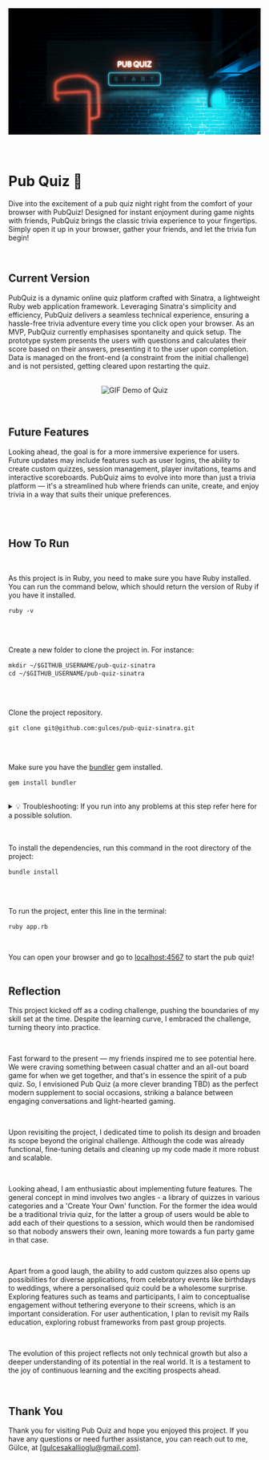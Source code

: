 <div align="center">
  <img src="./public/stylesheets/images/preview-gif.gif" alt="GIF Preview of Quiz Start">
</div>
<br>
<br>

# Pub Quiz 🍻
Dive into the excitement of a pub quiz night right from the comfort of your browser with PubQuiz! Designed for instant enjoyment during game nights with friends, PubQuiz brings the classic trivia experience to your fingertips. Simply open it up in your browser, gather your friends, and let the trivia fun begin!

<br>

## Current Version
PubQuiz is a dynamic online quiz platform crafted with Sinatra, a lightweight Ruby web application framework. Leveraging Sinatra's simplicity and efficiency, PubQuiz delivers a seamless technical experience, ensuring a hassle-free trivia adventure every time you click open your browser. As an MVP, PubQuiz currently emphasises spontaneity and quick setup. The prototype system presents the users with questions and calculates their score based on their answers, presenting it to the user upon completion. Data is managed on the front-end (a constraint from the initial challenge) and is not persisted, getting cleared upon restarting the quiz.

<br>
<div align="center">
  <img src="./public/stylesheets/images/quiz-demo.gif" alt="GIF Demo of Quiz">
</div>
<br>
<br>

## Future Features
Looking ahead, the goal is for a more immersive experience for users. Future updates may include features such as user logins, the ability to create custom quizzes, session management, player invitations, teams and interactive scoreboards. PubQuiz aims to evolve into more than just a trivia platform — it's a streamlined hub where friends can unite, create, and enjoy trivia in a way that suits their unique preferences.

<br>
<br>

## How To Run
<br>

As this project is in Ruby, you need to make sure you have Ruby installed. You can run the command below, which should return the version of Ruby if you have it installed.
```
ruby -v
```
<br>
<br>

Create a new folder to clone the project in. For instance:
```
mkdir ~/$GITHUB_USERNAME/pub-quiz-sinatra
cd ~/$GITHUB_USERNAME/pub-quiz-sinatra
```
<br>
<br>

Clone the project repository.
```
git clone git@github.com:gulces/pub-quiz-sinatra.git
```
<br>
<br>

Make sure you have the [bundler](https://bundler.io/) gem installed.
```
gem install bundler
```
<br>
<details>
  <summary>    💡 Troubleshooting: If you run into any problems at this step refer here for a possible solution.</summary>
<br>
  
  ## Gem Installation Error

If you encounter the following error:

```
Fetching bundler-2.2.28.gem
ERROR:  While executing gem ... (Gem::FilePermissionError)
    You don't have write permissions for the /Library/Ruby/Gems/2.6.0 directory.
```
<br>

This might indicate that you don't have the necessary permissions to write to the directory where RubyGems is trying to install the bundler gem. This is a common issue when installing gems on a system-wide Ruby installation, and it typically requires administrator or superuser privileges.
<br>
<br>

Instead of modifying system directories, consider using a gem environment to manage your Ruby dependencies.
<br>
<br>

#### 1. Create and navigate to a directory for your gem environment

```
mkdir ~/my_ruby_gems
cd ~/my_ruby_gems
```
<br>

#### 2. Set the GEM_HOME and GEM_PATH environment variables to point to your new gem environment:

```
export GEM_HOME=$PWD
export GEM_PATH=$PWD
```
<br>

#### 3. You can now install gems, and they will be installed in the isolated environment without interfering with your system-wide Ruby installation or other gem environments.

```
gem install bundler
```
<br>
Remember that these environment variables are only set for the current terminal session. If you close the terminal or open a new one, you'll need to set these variables again if you want to work in the same isolated gem environment.
<br>
<br>
    
---

</details>
<br>
<br>

To install the dependencies, run this command in the root directory of the project:
```
bundle install
```
<br>
<br>

To run the project, enter this line in the terminal:
```
ruby app.rb
```
<br>

You can open your browser and go to [localhost:4567](localhost:4567) to start the pub quiz!
<br>
<br>

## Reflection
This project kicked off as a coding challenge, pushing the boundaries of my skill set at the time. Despite the learning curve, I embraced the challenge, turning theory into practice.

<br>

Fast forward to the present — my friends inspired me to see potential here. We were craving something between casual chatter and an all-out board game for when we get together, and that's in essence the spirit of a pub quiz. So, I envisioned Pub Quiz (a more clever branding TBD) as the perfect modern supplement to social occasions, striking a balance between engaging conversations and light-hearted gaming.

<br>

Upon revisiting the project, I dedicated time to polish its design and broaden its scope beyond the original challenge. Although the code was already functional, fine-tuning details and cleaning up my code made it more robust and scalable.

<br>

Looking ahead, I am enthusiastic about implementing future features. The general concept in mind involves two angles - a library of quizzes in various categories and a 'Create Your Own' function. For the former the idea would be a traditional trivia quiz, for the latter a group of users would be able to add each of their questions to a session, which would then be randomised so that nobody answers their own, leaning more towards a fun party game in that case.

<br>

Apart from a good laugh, the ability to add custom quizzes also opens up possibilities for diverse applications, from celebratory events like birthdays to weddings, where a personalised quiz could be a wholesome surprise. Exploring features such as teams and participants, I aim to conceptualise engagement without tethering everyone to their screens, which is an important consideration. For user authentication, I plan to revisit my Rails education, exploring robust frameworks from past group projects.

<br>

The evolution of this project reflects not only technical growth but also a deeper understanding of its potential in the real world. It is a testament to the joy of continuous learning and the exciting prospects ahead.

<br>

## Thank You
Thank you for visiting Pub Quiz and hope you enjoyed this project. If you have any questions or need further assistance, you can reach out to me, Gülce, at [gulcesakallioglu@gmail.com]. 
